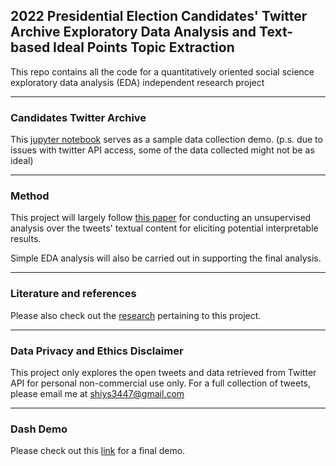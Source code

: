 ## 2022 Presidential Election Candidates' Twitter Archive Exploratory Data Analysis and Text-based Ideal Points Topic Extraction
This repo contains all the code for a quantitatively oriented social science exploratory data analysis (EDA) independent research project

---
### Candidates Twitter Archive
This [jupyter notebook](https://github.com/shiyis/c4pe2022-tweets/blob/main/cands-twitter-archive.ipynb) serves as a sample data collection demo.
(p.s. due to issues with twitter API access, some of the data collected might not be as ideal)

---
### Method
This project will largely follow [this paper](https://github.com/keyonvafa/tbip) for conducting an unsupervised analysis over the tweets' textual content for eliciting potential interpretable results.

Simple EDA analysis will also be carried out in supporting the final analysis.

---
### Literature and references
Please also check out the [research](https://raw.githubusercontent.com/shiyis/c4pe2022-tweets/main/references.bib) pertaining to this project.

---
### Data Privacy and Ethics Disclaimer
This project only explores the open tweets and data retrieved from Twitter API for personal non-commercial use only. For a full collection of tweets, please email me at shiys3447@gmail.com

---
### Dash Demo

Please check out this [link](https://c4fetbip-d76627d583e0.herokuapp.com/) for a final demo.
